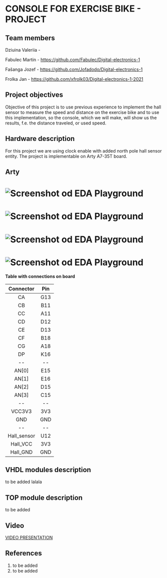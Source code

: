 # CONSOLE FOR EXERCISE BIKE - PROJECT

## Team members

Dziuina Valeriia -

Fabulec Martin - https://github.com/Fabulec/Digital-electronics-1

Fašanga Jozef - https://github.com/Jofadodo/Digital-electronics-1 

Frolka Jan - https://github.com/xfrolk03/Digital-electronics-1-2021

## Project objectives

Objective of this project is to use previous experience to implement the hall sensor to measure the speed and distance on the exercise bike
and to use this implementation, so the console, which we will make, will show us the results, f.e. the distance traveled, or used speed.

## Hardware description

For this project we are using clock enable with added north pole hall sensor entity. The project is implementable on Arty A7-35T board.

 ## Arty 
 
# ![Screenshot od EDA Playground](Image/arty.png)

# ![Screenshot od EDA Playground](Image/arty2.png)

# ![Screenshot od EDA Playground](Image/artytab.png)

## 
# ![Screenshot od EDA Playground](Image/hall_sensor.png)


**Table with connections on board**

| **Connector** | **Pin** |
| :-: | :-: |
| CA | G13 |
| CB | B11 |
| CC | A11 |
| CD | D12 |
| CE | D13 |
| CF | B18 |
| CG | A18 |
| DP | K16 |
| -- | -- |
| AN[0] | E15 |
| AN[1] | E16 |
| AN[2] | D15 |
| AN[3] | C15 |
| -- | -- |
| VCC3V3 | 3V3 |
| GND | GND |
| -- | -- |
| Hall_sensor | U12 |
| Hall_VCC | 3V3 |
| Hall_GND | GND |

## VHDL modules description

to be added
lalala
## TOP module description

to be added

## Video

[VIDEO PRESENTATION](youtube.com)

## References
1. to be added
2. to be added
